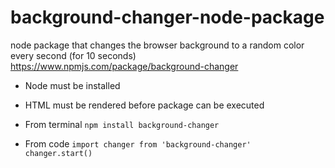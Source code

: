 # background-changer-node-package
node package that changes the browser background to a random color every second (for 10 seconds)
https://www.npmjs.com/package/background-changer

- Node must be installed
- HTML must be rendered before package can be executed

- From terminal
`npm install background-changer`

- From code
`import changer from 'background-changer'`  
`changer.start()`
